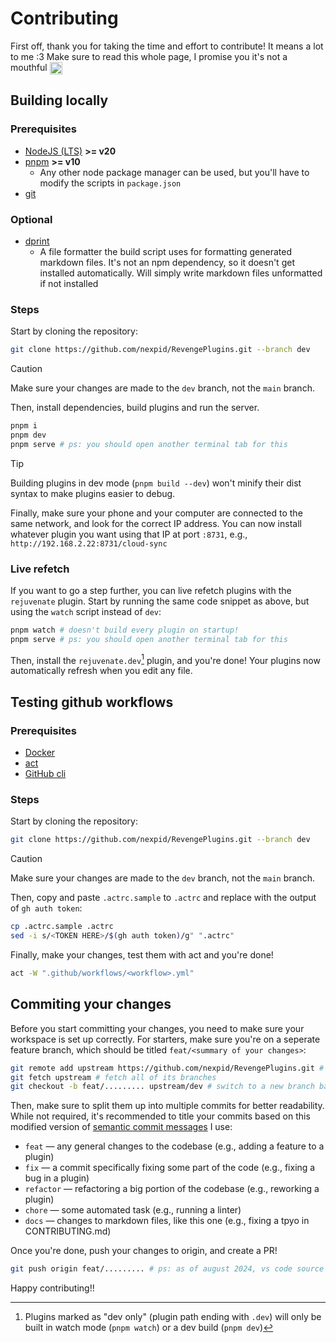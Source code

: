 # Contributing

First off, thank you for taking the time and effort to contribute! It means a lot to me :3
Make sure to read this whole page, I promise you it's not a mouthful <img src="https://em-content.zobj.net/content/2020/07/27/funnyface.png" alt="TikTok emote of a pink face sticking out its tongue, [funnyface]" width=20 height=20 align="top" />

## Building locally

### Prerequisites

- [NodeJS (LTS)](https://nodejs.org/en/download/package-manager) **>= v20**
- [pnpm](https://pnpm.io/installation) **>= v10**
  - Any other node package manager can be used, but you'll have to modify the scripts in `package.json`
- [git](https://git-scm.com/)

### Optional

- [dprint](https://dprint.dev)
  - A file formatter the build script uses for formatting generated markdown files. It's not an npm dependency, so it doesn't get installed automatically. Will simply write markdown files unformatted if not installed

### Steps

Start by cloning the repository:

```sh
git clone https://github.com/nexpid/RevengePlugins.git --branch dev
```

> [!CAUTION]
> Make sure your changes are made to the `dev` branch, not the `main` branch.

Then, install dependencies, build plugins and run the server.

```sh
pnpm i
pnpm dev
pnpm serve # ps: you should open another terminal tab for this
```

> [!TIP]
> Building plugins in dev mode (`pnpm build --dev`) won't minify their dist syntax to make plugins easier to debug.

Finally, make sure your phone and your computer are connected to the same network, and look for the correct IP address.
You can now install whatever plugin you want using that IP at port `:8731`, e.g., `http://192.168.2.22:8731/cloud-sync`

### Live refetch

If you want to go a step further, you can live refetch plugins with the `rejuvenate` plugin.
Start by running the same code snippet as above, but using the `watch` script instead of `dev`:

```sh
pnpm watch # doesn't build every plugin on startup!
pnpm serve # ps: you should open another terminal tab for this
```

Then, install the `rejuvenate.dev`[^1] plugin, and you're done! Your plugins now automatically refresh when you edit any file.

## Testing github workflows

### Prerequisites

- [Docker](https://docs.docker.com/get-started/get-docker/)
- [act](https://nektosact.com/)
- [GitHub cli](https://cli.github.com/)

### Steps

Start by cloning the repository:

```sh
git clone https://github.com/nexpid/RevengePlugins.git --branch dev
```

> [!CAUTION]
> Make sure your changes are made to the `dev` branch, not the `main` branch.

Then, copy and paste `.actrc.sample` to `.actrc` and replace **<TOKEN HERE>** with the output of `gh auth token`:

```sh
cp .actrc.sample .actrc
sed -i s/<TOKEN HERE>/$(gh auth token)/g" ".actrc"
```

Finally, make your changes, test them with act and you're done!

```sh
act -W ".github/workflows/<workflow>.yml"
```

## Commiting your changes

Before you start committing your changes, you need to make sure your workspace is set up correctly.
For starters, make sure you're on a seperate feature branch, which should be titled `feat/<summary of your changes>`:

```sh
git remote add upstream https://github.com/nexpid/RevengePlugins.git # add the upstream remote
git fetch upstream # fetch all of its branches
git checkout -b feat/......... upstream/dev # switch to a new branch based on upstream/dev
```

Then, make sure to split them up into multiple commits for better readability.
While not required, it's recommended to title your commits based on this modified version of [semantic commit messages](https://gist.github.com/joshbuchea/6f47e86d2510bce28f8e7f42ae84c716) I use:

- `feat` — any general changes to the codebase (e.g., adding a feature to a plugin)
- `fix` — a commit specifically fixing some part of the code (e.g., fixing a bug in a plugin)
- `refactor` — refactoring a big portion of the codebase (e.g., reworking a plugin)
- `chore` — some automated task (e.g., running a linter)
- `docs` — changes to markdown files, like this one (e.g., fixing a tpyo in CONTRIBUTING.md)

Once you're done, push your changes to origin, and create a PR!

```sh
git push origin feat/......... # ps: as of august 2024, vs code source control doesn't let you push to a different remote, you must do this using git
```

Happy contributing!!

[^1]: Plugins marked as "dev only" (plugin path ending with `.dev`) will only be built in watch mode (`pnpm watch`) or a dev build (`pnpm dev`)
